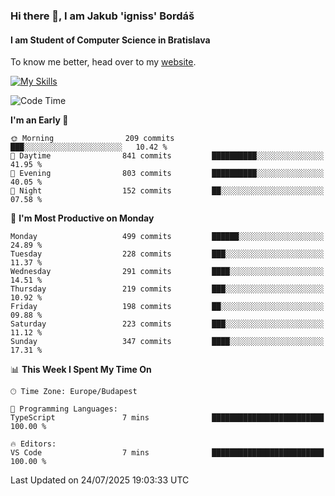 ### Hi there 👋, I am Jakub 'igniss' Bordáš

#### I am Student of Computer Science in Bratislava
To know me better, head over to my [website](https://bordas.sk).

[![My Skills](https://skillicons.dev/icons?i=js,typescript,html,css,figma,svelte,vue,next,postgresql,nest,express,nodejs)](https://bordas.sk)


<!--START_SECTION:waka-->
![Code Time](http://img.shields.io/badge/Code%20Time-1%2C996%20hrs%2034%20mins-blue)

**I'm an Early 🐤** 

```text
🌞 Morning                209 commits         ███░░░░░░░░░░░░░░░░░░░░░░   10.42 % 
🌆 Daytime                841 commits         ██████████░░░░░░░░░░░░░░░   41.95 % 
🌃 Evening                803 commits         ██████████░░░░░░░░░░░░░░░   40.05 % 
🌙 Night                  152 commits         ██░░░░░░░░░░░░░░░░░░░░░░░   07.58 % 
```
📅 **I'm Most Productive on Monday** 

```text
Monday                   499 commits         ██████░░░░░░░░░░░░░░░░░░░   24.89 % 
Tuesday                  228 commits         ███░░░░░░░░░░░░░░░░░░░░░░   11.37 % 
Wednesday                291 commits         ████░░░░░░░░░░░░░░░░░░░░░   14.51 % 
Thursday                 219 commits         ███░░░░░░░░░░░░░░░░░░░░░░   10.92 % 
Friday                   198 commits         ██░░░░░░░░░░░░░░░░░░░░░░░   09.88 % 
Saturday                 223 commits         ███░░░░░░░░░░░░░░░░░░░░░░   11.12 % 
Sunday                   347 commits         ████░░░░░░░░░░░░░░░░░░░░░   17.31 % 
```


📊 **This Week I Spent My Time On** 

```text
🕑︎ Time Zone: Europe/Budapest

💬 Programming Languages: 
TypeScript               7 mins              █████████████████████████   100.00 % 

🔥 Editors: 
VS Code                  7 mins              █████████████████████████   100.00 % 
```


 Last Updated on 24/07/2025 19:03:33 UTC
<!--END_SECTION:waka-->
